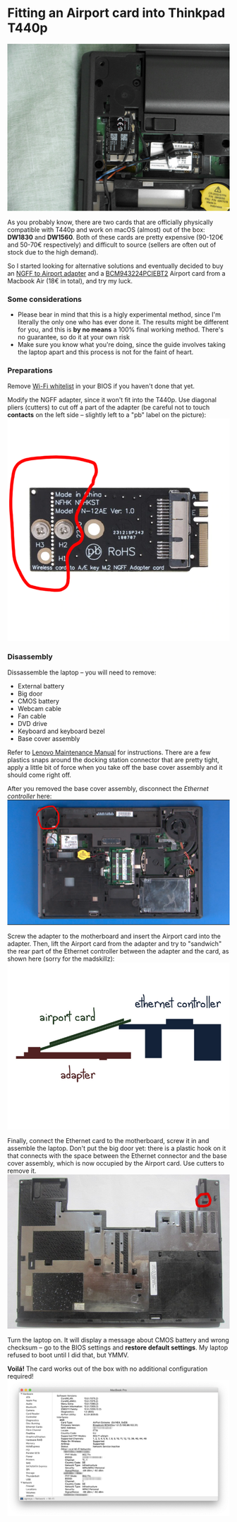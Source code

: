 # Fitting an Airport card into Thinkpad T440p
![Airport Card in a T440p](Card.jpg)


As you probably know, there are two cards that are officially physically compatible with T440p and work on macOS (almost) out of the box: **DW1830** and **DW1560**. Both of these cards are pretty expensive (90-120€ and 50-70€ respectively) and difficult to source (sellers are often out of stock due to the high demand).   

So I started looking for alternative solutions and eventually decided to buy an [NGFF to Airport adapter](https://www.ebay.de/itm/BCM94360CS2-BCM943224PCIEBT2-12-6-Pin-WIFI-wireless-card-module-to-NGFF-Gut-CC/233302599936) and a [BCM943224PCIEBT2](https://www.ebay.de/itm/MacBook-Air-2010-2011-2012-BCM943224PCIEBT2-AirPort-WLan-BlueTooth-Board/173902975009?ssPageName=STRK%3AMEBIDX%3AIT&_trksid=p2057872.m2749.l2649) Airport card from a Macbook Air (18€ in total), and try my luck.  


### Some considerations
*  Please bear in mind that this is a higly experimental method, since I'm literally the only one who has ever done it. The results might be different for you, and this is **by no means** a 100% final working method. There's no guarantee, so do it at your own risk
* Make sure you know what you're doing, since the guide involves taking the laptop apart and this process is not for the faint of heart.

### Preparations
Remove [Wi-Fi whitelist](https://www.youtube.com/watch?v=eIQYJWcc_-k) in your BIOS if you haven't done that yet.

Modify the NGFF adapter, since it won't fit into the T440p. Use diagonal pliers (cutters) to cut off a part of the adapter (be careful not to touch **contacts** on the left side – slightly left to a "pb" label on the picture):  
![Cutting the adapter](adapter.png)

### Disassembly
Dissassemble the laptop – you will need to remove:
* External battery
* Big door
* CMOS battery
* Webcam cable
* Fan cable
* DVD drive
* Keyboard and keyboard bezel
* Base cover assembly 

Refer to [Lenovo Maintenance Manual](https://thinkpads.com/support/hmm/hmm_pdf/t440p_hmm_en_sp40a25467_01.pdf) for instructions. There are a few plastics snaps around the docking station connector that are pretty tight, apply a little bit of force when you take off the base cover assembly and it should come right off.

After you removed the base cover assembly, disconnect the _Ethernet controller_ here:  
![Ethernet controller location](Ethernet.png)

Screw the adapter to the motherboard and insert the Airport card into the adapter. Then, lift the Airport card from the adapter and try to "sandwich" the rear part of the Ethernet controller between the adapter and the card, as shown here (sorry for the madskillz):  
![Scheme](scheme.jpg)

Finally, connect the Ethernet card to the motherboard, screw it in and assemble the laptop. Don't put the big door yet: there is a plastic hook on it that connects with the space between the Ethernet connector and the base cover assembly, which is now occupied by the Airport card. Use cutters to remove it.  
![Big door hook](hook.png)

Turn the laptop on. It will display a message about CMOS battery and wrong checksum  – go to the BIOS settings and **restore default settings**. My laptop refused to boot until I did that, but YMMV.
  
**Voilá!** The card works out of the box with no additional configuration required!  
![System Report screenshot](screen.png)

